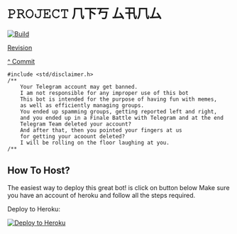 # 𝙿𝚁𝙾𝙹𝙴𝙲𝚃 𠘨下丂 厶卂𠘨厶
[![Build](https://github.com/HafizZiq/NFS-Gang/workflows/FailedChecker/badge.svg?branch=master)](https://github.com/HafizZiq/NFS-Gang/actions "build")

[Revision](https://github.com/HafizZiq/NFS-Gang)

[^ Commit](https://github.com/HafizZiq/NFS-Gang/commits/master)

```
#include <std/disclaimer.h>
/**
    Your Telegram account may get banned.
    I am not responsible for any improper use of this bot
    This bot is intended for the purpose of having fun with memes,
    as well as efficiently managing groups.
    You ended up spamming groups, getting reported left and right,
    and you ended up in a Finale Battle with Telegram and at the end
    Telegram Team deleted your account?
    And after that, then you pointed your fingers at us
    for getting your acoount deleted?
    I will be rolling on the floor laughing at you.
/**
```

## How To Host?

The easiest way to deploy this great bot! is click on button below
Make sure you have an account of heroku and follow all the steps required.

Deploy to Heroku:
<p align="left"><a href="https://heroku.com/deploy?template=https://github.com/HafizZiq/NFS-Gang/tree/master"> <img src="https://www.herokucdn.com/deploy/button.svg" alt="Deploy to Heroku" /></a></p>
